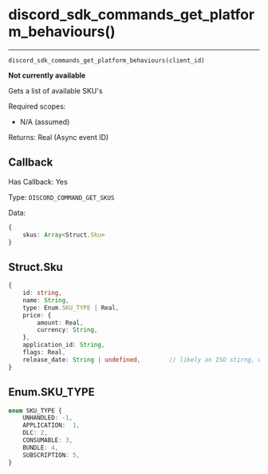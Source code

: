 # discord_sdk_commands_get_platform_behaviours()
---
`discord_sdk_commands_get_platform_behaviours(client_id)`

**Not currently available** 

Gets a list of available SKU's

Required scopes:
- N/A (assumed)

Returns: Real (Async event ID)



## Callback

Has Callback: Yes

Type: `DISCORD_COMMAND_GET_SKUS`

Data:


```ts
{
    skus: Array<Struct.Sku>
}
```


## Struct.Sku


```ts
{
    id: string,
    name: String,
    type: Enum.SKU_TYPE | Real,
    price: {
        amount: Real,
        currency: String,
    },
    application_id: String,
    flags: Real,
    release_date: String | undefined,        // likely an ISO stirng, won't know for sure until release
}
```


## Enum.SKU_TYPE

```ts
enum SKU_TYPE {
    UNHANDLED: -1,
    APPLICATION:  1,
    DLC: 2,
    CONSUMABLE: 3, 
    BUNDLE: 4,
    SUBSCRIPTION: 5,
}
```